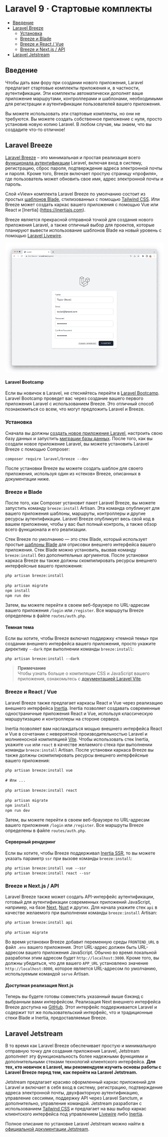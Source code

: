 # Laravel 9 · Стартовые комплекты

- [Введение](#introduction)
- [Laravel Breeze](#laravel-breeze)
    - [Установка](#laravel-breeze-installation)
    - [Breeze и Blade](#breeze-and-blade)
    - [Breeze и React / Vue](#breeze-and-inertia)
    - [Breeze и Next.js / API](#breeze-and-next)
- [Laravel Jetstream](#laravel-jetstream)

<a name="introduction"></a>
## Введение

Чтобы дать вам фору при создании нового приложения, Laravel предлагает стартовые комплекты приложения и, в частности, аутентификации. Эти комплекты автоматически дополнят ваше приложение маршрутами, контроллерами и шаблонами, необходимыми для регистрации и аутентификации пользователей вашего приложения.

Вы можете использовать эти стартовые комплекты, но они не требуются. Вы можете создать собственное приложение с нуля, просто установив новую копию Laravel. В любом случае, мы знаем, что вы создадите что-то отличное!

<a name="laravel-breeze"></a>
## Laravel Breeze

[Laravel Breeze](https://github.com/laravel/breeze) – это минимальная и простая реализация всего [функционала аутентификации](authentication.md) Laravel, включая вход в систему, регистрацию, сброс пароля, подтверждение адреса электронной почты и пароля. Кроме того, Breeze включает простую страницу «профиля», где пользователь может обновить свое имя, адрес электронной почты и пароль.

Слой «View» комплекта Laravel Breeze по умолчанию состоит из простых [шаблонов Blade](blade.md), стилизованных с помощью [Tailwind CSS](https://tailwindcss.com). Или Breeze может создать каркас вашего приложения с помощью Vue или React и [Inertia] (https://inertiajs.com).

Breeze является прекрасной отправной точкой для создания нового приложения Laravel, а также отличный выбор для проектов, которые планируют вывести использование шаблонов Blade на новый уровень с помощью [Laravel Livewire](https://laravel-livewire.com).

<img src="./img/breeze-register.png">

#### Laravel Bootcamp

Если вы новичок в Laravel, не стесняйтесь перейти в [Laravel Bootcamp](https://bootcamp.laravel.com). Laravel Bootcamp проведет вас через создание вашего первого приложения Laravel с использованием Breeze. Это отличный способ познакомиться со всем, что могут предложить Laravel и Breeze.

<a name="laravel-breeze-installation"></a>
### Установка

Сначала вы должны [создать новое приложение Laravel](installation.md), настроить свою базу данных и запустить [миграции базы данных](migrations.md). После того, как вы создали новое приложение Laravel, вы можете установить Laravel Breeze с помощью Composer:

```shell
composer require laravel/breeze --dev
```

После установки Breeze вы можете создать шаблон для своего приложения, используя один из «стеков» Breeze, описанных в документации ниже.

<a name="breeze-and-blade"></a>
### Breeze и Blade

После того, как Composer установит пакет Laravel Breeze, вы можете запустить команду `breeze:install` Artisan. Эта команда опубликует для вашего приложения шаблоны, маршруты, контроллеры и другие ресурсы аутентификации. Laravel Breeze опубликует весь свой код в вашем приложении, чтобы у вас был полный контроль, а также обзор всего функционала и его реализации.

Стек Breeze по умолчанию — это стек Blade, который использует простые [шаблоны Blade](blade.md) для отрисовки внешнего интерфейса вашего приложения. Стек Blade можно установить, вызвав команду `breeze:install` без дополнительных аргументов. После установки каркаса Breeze вы также должны скомпилировать ресурсы внешнего интерфейсные вашего приложения:

```shell
php artisan breeze:install

php artisan migrate
npm install
npm run dev
```

Затем, вы можете перейти в своем веб-браузере по URL-адресам вашего приложения `/login` или `/register`. Все маршруты Breeze определены в файле `routes/auth.php`.

<a name="dark-mode"></a>
#### Темная тема

Если вы хотите, чтобы Breeze включил поддержку «темной темы» при создании внешнего интерфейса вашего приложения, просто укажите директиву `--dark` при выполнении команды `breeze:install`:

```shell
php artisan breeze:install --dark
```

> **Примечание**\
> Чтобы узнать больше о компиляции CSS и JavaScript вашего приложения, ознакомьтесь с [документацией Laravel Vite](vite.md#running-vite).

<a name="breeze-and-inertia"></a>
### Breeze и React / Vue

Laravel Breeze также предлагает каркасы React и Vue через реализацию внешнего интерфейса [Inertia](https://inertiajs.com). Inertia позволяет создавать современные одностраничные приложения React и Vue, используя классическую маршрутизацию и контроллеры на стороне сервера.

Inertia позволяет вам наслаждаться мощью внешнего интерфейса React и Vue в сочетании с невероятной производительностью Laravel и молниеносной компиляцией [Vite](https://vitejs.dev). Чтобы использовать стек Inertia, укажите `vue` или `react` в качестве желаемого стека при выполнении команды `breeze:install` Artisan. После установки каркаса Breeze вы также должны скомпилировать ресурсы внешнего интерфейсные вашего приложения:

```shell
php artisan breeze:install vue

# Или ...

php artisan breeze:install react

php artisan migrate
npm install
npm run dev
```

Затем, вы можете перейти в своем веб-браузере по URL-адресам вашего приложения `/login` или `/register`. Все маршруты Breeze определены в файле `routes/auth.php`.

<a name="server-side-rendering"></a>
#### Серверный рендеринг

Если вы хотите, чтобы Breeze поддерживал [Inertia SSR](https://inertiajs.com/server-side-rendering), то вы можете указать параметр `ssr` при вызове команды `breeze:install`:

```shell
php artisan breeze:install vue --ssr
php artisan breeze:install react --ssr
```

<a name="breeze-and-next"></a>
### Breeze и Next.js / API

Laravel Breeze также может создать API-интерфейс аутентификации, готовый для аутентификации современных приложений JavaScript, например, на базе [Next](https://nextjs.org), [Nuxt](https://nuxtjs.org) и других. Для начала укажите стек `api` в качестве желаемого при выполнении команды `breeze:install` Artisan:

```shell
php artisan breeze:install api

php artisan migrate
```

Во время установки Breeze добавит переменную среды `FRONTEND_URL` в файл `.env` вашего приложения. Этот URL-адрес должен быть URL-адресом вашего приложения JavaScript. Обычно во время локальной разработки этим адресом будет `http://localhost:3000`. Кроме того, вы должны убедиться, что для вашего `APP_URL` установлено значение `http://localhost:8000`, которое является URL-адресом по умолчанию, используемым командой `serve` Artisan.

<a name="next-reference-implementation"></a>
#### Доступная реализация Next.js

Теперь вы будете готовы совместить указанный выше бэкэнд с выбранным вами интерфейсом. Реализация Next внешнего интерфейса Breeze доступна на [GitHub](https://github.com/laravel/breeze-next). Этот интерфейс поддерживается Laravel и содержит тот же пользовательский интерфейс, что и традиционные стеки Blade и Inertia, предоставляемые Breeze.

<a name="laravel-jetstream"></a>
## Laravel Jetstream

В то время как Laravel Breeze обеспечивает простую и минимальную отправную точку для создания приложения Laravel, Jetstream дополняет эту функциональность более надежными функциями и дополнительными стеками технологий клиентского интерфейса. **Для тех, кто новичок в Laravel, мы рекомендуем изучить основы работы с Laravel Breeze перед тем, как перейти на Laravel Jetstream.**

Jetstream предлагает красиво оформленный каркас приложений для Laravel и включает в себя вход в систему, регистрацию, подтверждение адреса электронной почты, двухфакторную аутентификацию, управление сессиями, поддержку API через Laravel Sanctum, и дополнительно, управление командой. Jetstream разработан с использованием [Tailwind CSS](https://tailwindcss.com) и предлагает на ваш выбор каркас клиентского интерфейса под управлением [Livewire](https://laravel-livewire.com) либо [Inertia](https://inertiajs.com).

Полное описание по установке Laravel Jetstream можно найти в [официальной документации Jetstream](https://jetstream.laravel.com).
